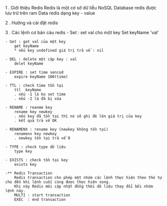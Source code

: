 1 . Giới thiệu Redis 
    Redis là một cơ sở dữ liễu NoSQL
    Database redis được lưu trữ trên ram
    Data redis dạng key - value

2 . Hướng và cài đặt redis

3 . Các lệnh cơ bản cảu redis
    - Set : set val cho một key 
        Set keyName 'val'

    - Get : get val của một key 
        get keyName
        * nếu key undefined giá trị trả về : nil 

    - DEL : delete một cập key : val
        delet keyName

    - EXPIRE : set time sencod 
        expire keyName 100(time)

    - TTL : check time tồn tại 
        ttl  keyName
        . nếu -1 là ko set time
        . nếu -2 là đã bị xóa

    - RENAME : reanme key
        rename key newkey
        . nếu key đã tồn tại thì nó sẽ ghi đè lên giá trị của key
        . kết quả trả về OK

    - RENAMENX : rename key (newkey không tồn tại)
        renamenx key newkey
        . newkey tồn tại trả về 0

    - TYPE : check type dữ liệu
        type key

    - EXISTS : check tồn tại key
        exists key

    -** Redis Transaction
        Redis transaction cho phép một nhóm các lệnh thực hiện theo thứ tự cho đến khi lệnh cuối cùng được thực hiện xong.
        Khi này Redis mới cập nhật đồng thời dữ liệu thay đổi bởi nhóm lệnh này.
        MULTI : start transaction
        EXEC  : end transaction